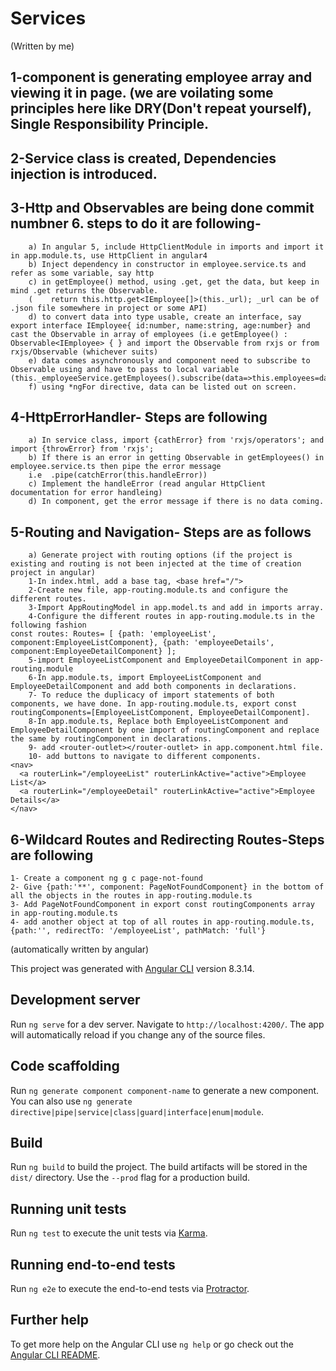 # Services

(Written by me)
## 1-component is generating employee array and viewing it in page. (we are voilating  some principles here like DRY(Don't repeat yourself), Single Responsibility Principle. 

## 2-Service class is created, Dependencies injection is introduced.

## 3-Http and Observables are being done commit numbner 6. steps to do it are following-

		a) In angular 5, include HttpClientModule in imports and import it in app.module.ts, use HttpClient in angular4
		b) Inject dependency in constructor in employee.service.ts and refer as some variable, say http
		c) in getEmployee() method, using .get, get the data, but keep in mind .get returns the Observable.
		(    return this.http.get<IEmployee[]>(this._url); _url can be of .json file somewhere in project or some API)
		d) to convert data into type usable, create an interface, say export interface IEmployee{ id:number, name:string, age:number} and cast the Observable in array of employees (i.e getEmployee() : Observable<IEmployee> { } and import the Observable from rxjs or from rxjs/Observable (whichever suits)
		e) data comes asynchronously and component need to subscribe to Observable using and have to pass to local variable (this._employeeService.getEmployees().subscribe(data=>this.employees=data);)
		f) using *ngFor directive, data can be listed out on screen.

## 4-HttpErrorHandler- Steps are following
		a) In service class, import {cathError} from 'rxjs/operators'; and import {throwError} from 'rxjs'; 
		b) If there is an error in getting Observable in getEmployees() in employee.service.ts then pipe the error message
		i.e  .pipe(catchError(this.handleError))
		c) Implement the handleError (read angular HttpClient documentation for error handleing)
		d) In component, get the error message if there is no data coming.

## 5-Routing and Navigation- Steps are as follows

		a) Generate project with routing options (if the project is existing and routing is not been injected at the time of creation project in angular)
		1-In index.html, add a base tag, <base href="/">
		2-Create new file, app-routing.module.ts and configure the different routes.
		3-Import AppRoutingModel in app.model.ts and add in imports array.
		4-Configure the different routes in app-routing.module.ts in the following fashion 
	const routes: Routes= [ {path: 'employeeList', component:EmployeeListComponent}, {path: 'employeeDetails', component:EmployeeDetailComponent} ];
		5-import EmployeeListComponent and EmployeeDetailComponent in app-routing.module
		6-In app.module.ts, import EmployeeListComponent and EmployeeDetailComponent and add both components in declarations.
		7- To reduce the duplicacy of import statements of both components, we have done. In app-routing.module.ts, export const routingComponents=[EmployeeListComponent, EmployeeDetailComponent].
		8-In app.module.ts, Replace both EmployeeListComponent and EmployeeDetailComponent by one import of routingComponent and replace the same by routingComponent in declarations.
		9- add <router-outlet></router-outlet> in app.component.html file.
		10- add buttons to navigate to different components. 
	<nav>
	  <a routerLink="/employeeList" routerLinkActive="active">Employee List</a>
	  <a routerLink="/employeeDetail" routerLinkActive="active">Employee Details</a>
	</nav>

## 6-Wildcard Routes and Redirecting Routes-Steps are following

	1- Create a component ng g c page-not-found
	2- Give {path:'**', component: PageNotFoundComponent} in the bottom of all the objects in the routes in app-routing.module.ts 
	3- Add PageNotFoundComponent in export const routingComponents array in app-routing.module.ts
	4- add another object at top of all routes in app-routing.module.ts,   {path:'', redirectTo: '/employeeList', pathMatch: 'full'}

(automatically written by angular)



This project was generated with [Angular CLI](https://github.com/angular/angular-cli) version 8.3.14.

## Development server

Run `ng serve` for a dev server. Navigate to `http://localhost:4200/`. The app will automatically reload if you change any of the source files.

## Code scaffolding

Run `ng generate component component-name` to generate a new component. You can also use `ng generate directive|pipe|service|class|guard|interface|enum|module`.

## Build

Run `ng build` to build the project. The build artifacts will be stored in the `dist/` directory. Use the `--prod` flag for a production build.

## Running unit tests

Run `ng test` to execute the unit tests via [Karma](https://karma-runner.github.io).

## Running end-to-end tests

Run `ng e2e` to execute the end-to-end tests via [Protractor](http://www.protractortest.org/).

## Further help

To get more help on the Angular CLI use `ng help` or go check out the [Angular CLI README](https://github.com/angular/angular-cli/blob/master/README.md).
